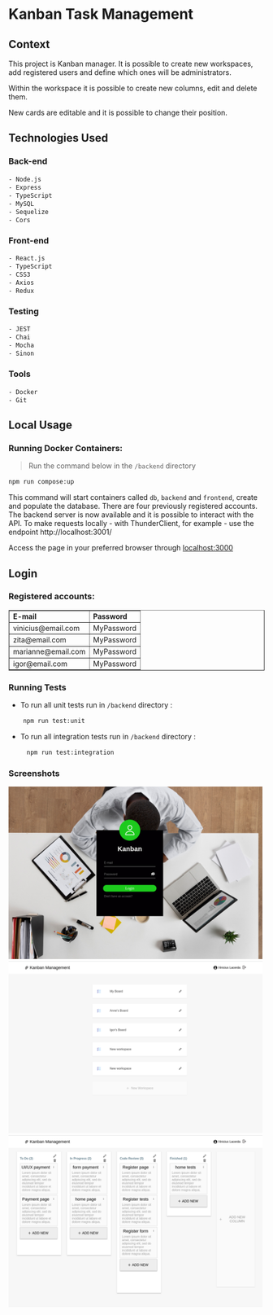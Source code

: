 # Kanban Task Management

## Context

This project is Kanban manager. It is possible to create new workspaces, add registered users and define which ones will be administrators.

Within the workspace it is possible to create new columns, edit and delete them.

New cards are editable and it is possible to change their position.

## Technologies Used

  ### Back-end
    - Node.js
    - Express
    - TypeScript
    - MySQL
    - Sequelize
    - Cors
  
  ### Front-end
    - React.js
    - TypeScript
    - CSS3
    - Axios
    - Redux
  
  ### Testing
    - JEST
    - Chai
    - Mocha
    - Sinon

  ### Tools
    - Docker
    - Git

## Local Usage
### Running Docker Containers:
> Run the command below in the ```/backend``` directory 
```bash
npm run compose:up
``` 
This command will start containers called ```db```, ```backend``` and ```frontend```, create and populate the database. There are four previously registered accounts. The backend server is now available and it is possible to interact with the API. To make requests locally - with ThunderClient, for example - use the endpoint http://localhost:3001/

Access the page in your preferred browser through <a href="http://localhost:3000/">localhost:3000<a/>
## Login

### Registered accounts:

<table border="1">
    <tr>
      <td><b>E-mail</></td>
      <td><b>Password</b></td>
    </tr>
    <tr>
      <td>vinicius@email.com</td>
      <td>MyPassword</td>
    </tr>
    <tr>
      <td>zita@email.com</td>
      <td>MyPassword</td>
    </tr>
    <tr>
      <td>marianne@email.com</td>
      <td>MyPassword</td>
    </tr>
    <tr>
      <td>igor@email.com</td>
      <td>MyPassword</td>
    </tr>
</table>

### Running Tests
  * To run all unit tests run in ```/backend``` directory :  

```bash
    npm run test:unit
``` 

* To run all integration tests run in ```/backend``` directory : 

```bash
     npm run test:integration
``` 
  
### Screenshots
<div>
  <img src="rdm1.png" alt="1" width="500"/>
  <img src="rdm2.png" alt="2" width="500"/>
  <img src="rdm3.png" alt="3" width="500"/>
</div>
